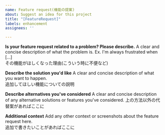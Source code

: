 ```yaml
---
name: Feature request(機能の提案)
about: Suggest an idea for this project
title: "[FeatureRequest]"
labels: enhancement
assignees: ''

---
```


**Is your feature request related to a problem? Please describe.**
A clear and concise description of what the problem is. Ex. I'm always frustrated when [...]  
その機能がほしくなった理由(こういう時に不便など)

**Describe the solution you'd like**
A clear and concise description of what you want to happen.  
追加してほしい機能についての説明

**Describe alternatives you've considered**
A clear and concise description of any alternative solutions or features you've considered.
上の方法以外の代替案があればここに

**Additional context**
Add any other context or screenshots about the feature request here.  
追加で書きたいことがあればここに
